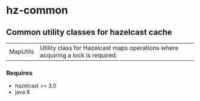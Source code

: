 # hz-common

## Common utility classes for hazelcast cache

<table>
  <tr>
    <td>MapUtils</td>
    <td>Utility class for Hazelcast maps operations where acquiring a lock is required.</td>
  </tr>
</table>

### Requires
- hazelcast >= 3.0
- java 8
